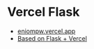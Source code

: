 # Vercel Flask

* [eniompw.vercel.app](https://eniompw.vercel.app)
* [Based on Flask + Vercel](https://github.com/vercel/examples/tree/main/python/flask3)
